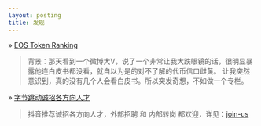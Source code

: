 ```yaml
---
layout: posting
title: 发现
---
```


&raquo; [EOS Token Ranking](https://github.com/tokenranking/eostokenranking)

> 背景：那天看到一个微博大V，说了一个非常让我大跌眼镜的话，很明显暴露他连白皮书都没看，就自以为是的对不了解的代币信口雌黄。
> 让我突然意识到，真的没有几个人会看白皮书。所以突发奇想，不如做一个专栏。

&raquo; [字节跳动诚招各方向人才](https://github.com/yanyiwu/join-us)

> 抖音推荐诚招各方向人才，外部招聘 和 内部转岗 都欢迎，详见：[join-us]

[2014]:http://yanyiwu.com/archive/2014-cooking.html
[join-us]:https://github.com/yanyiwu/join-us
